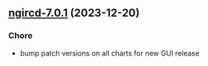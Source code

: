 

## [ngircd-7.0.1](https://github.com/truecharts/charts/compare/ngircd-7.0.0...ngircd-7.0.1) (2023-12-20)

### Chore

- bump patch versions on all charts for new GUI release
  
  
